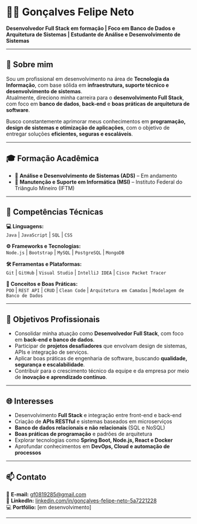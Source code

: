 # 👨‍💻 Gonçalves Felipe Neto  

**Desenvolvedor Full Stack em formação | Foco em Banco de Dados e Arquitetura de Sistemas | Estudante de Análise e Desenvolvimento de Sistemas**

---

## 📄 Sobre mim  

Sou um profissional em desenvolvimento na área de **Tecnologia da Informação**, com base sólida em **infraestrutura, suporte técnico e desenvolvimento de sistemas**.  
Atualmente, direciono minha carreira para o **desenvolvimento Full Stack**, com foco em **banco de dados**, **back-end** e **boas práticas de arquitetura de software**.  

Busco constantemente aprimorar meus conhecimentos em **programação, design de sistemas e otimização de aplicações**, com o objetivo de entregar soluções **eficientes, seguras e escaláveis**.  

---

## 🎓 Formação Acadêmica  

- 🎯 **Análise e Desenvolvimento de Sistemas (ADS)** – Em andamento  
- 🧩 **Manutenção e Suporte em Informática (MSI)** – Instituto Federal do Triângulo Mineiro (IFTM)  

---

## 🧠 Competências Técnicas  

**💻 Linguagens:**  
`Java` | `JavaScript` | `SQL` | `CSS`  

**⚙️ Frameworks e Tecnologias:**  
 `Node.js` | `Bootstrap` | `MySQL` | `PostgreSQL` | `MongoDB`  

**🛠️ Ferramentas e Plataformas:**  
`Git` | `GitHub` | `Visual Studio` | `IntelliJ IDEA` | `Cisco Packet Tracer`  

**📘 Conceitos e Boas Práticas:**  
`POO` | `REST API` | `CRUD` | `Clean Code` | `Arquitetura em Camadas` | `Modelagem de Banco de Dados`  

---

## 🎯 Objetivos Profissionais  

- Consolidar minha atuação como **Desenvolvedor Full Stack**, com foco em **back-end e banco de dados**.  
- Participar de **projetos desafiadores** que envolvam design de sistemas, APIs e integração de serviços.  
- Aplicar boas práticas de engenharia de software, buscando **qualidade, segurança e escalabilidade**.  
- Contribuir para o crescimento técnico da equipe e da empresa por meio de **inovação e aprendizado contínuo**.  

---

## 🌐 Interesses  

- Desenvolvimento **Full Stack** e integração entre front-end e back-end  
- Criação de **APIs RESTful** e sistemas baseados em microserviços  
- **Banco de dados relacionais e não relacionais** (SQL e NoSQL)  
- **Boas práticas de programação** e padrões de arquitetura  
- Explorar tecnologias como **Spring Boot, Node.js, React e Docker**  
- Aprofundar conhecimentos em **DevOps, Cloud e automação de processos**  

---

## 📫 Contato  

📧 **E-mail:** [gf0819285@gmail.com](mailto:gf0819285@gmail.com)  
💼 **LinkedIn:** [linkedin.com/in/gonçalves-felipe-neto-5a7221228](https://linkedin.com/in/gonçalves-felipe-neto-5a7221228)  
💻 **Portfólio:** [em desenvolvimento]  

---

